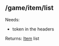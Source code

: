 ## /game/item/list

Needs:  
  - token in the headers
  
Returns: [Item](https://github.com/mateoox600/RGRPG/blob/master/docs/docs/item/Item.md) list